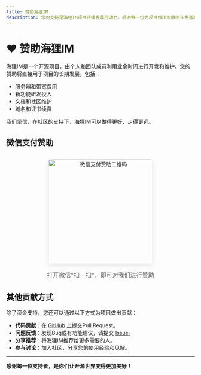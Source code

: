 ```yaml
---
title: 赞助海狸IM
description: 您的支持是海狸IM项目持续发展的动力。感谢每一位为项目做出贡献的开发者和用户。
---
```


# ❤️ 赞助海狸IM

海狸IM是一个开源项目，由个人和团队成员利用业余时间进行开发和维护。您的赞助将直接用于项目的长期发展，包括：

- 服务器和带宽费用
- 新功能研发投入
- 文档和社区维护
- 域名和证书续费

我们坚信，在社区的支持下，海狸IM可以做得更好、走得更远。

## 微信支付赞助

<div style="text-align: center; margin: 2rem 0;">
  <img src="/wechat.jpg" alt="微信支付赞助二维码" style="width: 280px; border-radius: 8px; box-shadow: 0 4px 12px rgba(0,0,0,0.1);">
  <p style="margin-top: 1rem; font-size: 1rem; color: #666;">打开微信"扫一扫"，即可对我们进行赞助</p>
</div>

## 其他贡献方式

除了资金支持，您还可以通过以下方式为项目做出贡献：

- **代码贡献**：在 [GitHub](https://github.com/wsrh8888/beaver-server) 上提交Pull Request。
- **问题反馈**：发现Bug或有功能建议，请提交 [Issue](https://github.com/wsrh8888/beaver-server/issues)。
- **分享推荐**：将海狸IM推荐给更多需要的人。
- **参与讨论**：加入社区，分享您的使用经验和见解。

---

**感谢每一位支持者，是你们让开源世界变得更加美好！** 
